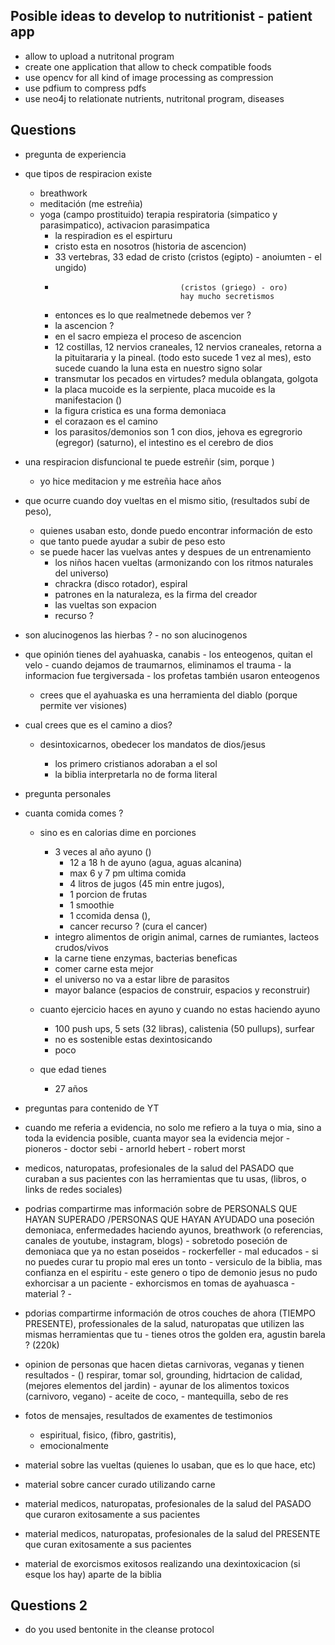 ## Posible ideas to develop to nutritionist - patient app
- allow to upload a nutritonal program
- create one application that allow to check compatible foods
- use opencv for all kind of image processing as compression
- use pdfium to compress pdfs
- use neo4j to relationate nutrients, nutritonal program, diseases


## Questions
- pregunta de experiencia
- que tipos de respiracion existe
    - breathwork 
    - meditación (me estreñia)
    - yoga
        (campo prostituido)
        terapia respiratoria (simpatico y parasimpatico), activacion parasimpatica
        - la respiradion es el espirturu
        - cristo esta en nosotros (historia de ascencion)
        - 33 vertebras, 33 edad de cristo (cristos (egipto) - anoiumten - el ungido)
        -                                 (cristos (griego) - oro)
                                          hay mucho secretismos
        - entonces es lo  que realmetnede debemos ver ? 
        - la ascencion ?
        - en el sacro empieza el proceso de ascencion
        - 12 costillas, 12 nervios craneales, 12 nervios craneales, retorna a la pituitararia y la pineal. (todo esto sucede 1 vez al mes), esto sucede cuando la luna esta en nuestro signo solar
        - transmutar los pecados en virtudes?
        medula oblangata, golgota 
        - la placa mucoide es la serpiente, placa mucoide es la manifestacion ()
        - la figura cristica es una forma demoniaca
        - el corazaon es el camino
        - los parasitos/demonios son 1 con dios, jehova es egregrorio (egregor) (saturno), el intestino es el cerebro de dios

- una respiracion disfuncional te puede estreñir (sim, porque )
    - yo hice meditacion y me estreñia hace años
- que ocurre cuando doy vueltas en el mismo sitio, (resultados subí de peso), 
    - quienes usaban esto, donde puedo encontrar información de esto
    - que tanto puede ayudar a subir de peso esto
    - se puede hacer las vuelvas antes y despues de un entrenamiento
        - los niños hacen vueltas (armonizando con los ritmos naturales del universo)
        - chrackra (disco rotador), espiral
        - patrones en la naturaleza, es la firma del creador
        - las vueltas son expacion
        - recurso ? 

- son alucinogenos las hierbas ?
        - no son alucinogenos
- que opinión tienes del ayahuaska, canabis
                    - los enteogenos, quitan el velo
                    - cuando dejamos de traumarnos, eliminamos el trauma
                    - la informacion fue tergiversada
                    - los profetas también usaron enteogenos
    - crees que el ayahuaska es una herramienta del diablo (porque permite ver visiones)
- cual crees que es el camino a dios?
    - desintoxicarnos, obedecer los mandatos de dios/jesus

        - los primero cristianos adoraban a el sol
        - la biblia interpretarla no de forma literal

- pregunta personales
- cuanta comida comes ? 
    - sino es en calorias dime en porciones
        - 3 veces al año ayuno ()
            - 12 a 18 h de ayuno (agua, aguas alcanina)
            -  max 6 y 7 pm ultima comida
            - 4 litros de jugos (45 min entre jugos), 
            - 1 porcion de frutas
            - 1 smoothie
            - 1 ccomida densa (), 
            - cancer recurso ?  (cura el cancer)
        - integro alimentos de origin animal, carnes de rumiantes, lacteos crudos/vivos
        - la carne tiene enzymas, bacterias beneficas
        - comer carne esta mejor
        - el universo no va a estar libre de parasitos
        - mayor balance (espacios de construir, espacios y reconstruir)
        
    - cuanto ejercicio haces en ayuno y cuando no estas haciendo ayuno
        - 100 push ups, 5 sets (32 libras), calistenia (50 pullups), surfear
        - no es sostenible estas dexintosicando
        - poco 
    - que edad tienes
        - 27 años





- preguntas para contenido de YT

- cuando me referia a evidencia, no solo me refiero a la tuya o mia, sino a toda la evidencia posible, cuanta mayor sea la evidencia mejor
        - pioneros 
        - doctor sebi
        - arnorld hebert
        - robert morst


- medicos, naturopatas, profesionales de la salud del PASADO que curaban a sus pacientes con las herramientas que tu usas, (libros, o links de redes sociales)
- podrias compartirme mas información sobre de PERSONALS QUE HAYAN SUPERADO /PERSONAS QUE HAYAN AYUDADO una poseción demoniaca, enfermedades
 haciendo ayunos, breathwork (o referencias, canales de youtube, instagram, blogs)
        - sobretodo poseción de demoniaca que ya no estan poseidos
        - rockerfeller
        - mal educados
        - si no puedes curar tu propio mal eres un tonto
        - versiculo de la biblia, mas confianza en el espiritu
        - este genero o tipo de demonio jesus no pudo exhorcisar a un paciente
            - exhorcismos en tomas de ayahuasca
            - material ?
            - 

- pdorias compartirme información de otros couches de ahora (TIEMPO PRESENTE), professionales de la salud, naturopatas que utilizen las mismas herramientas que tu
        - tienes otros the golden era, agustin barela ? (220k)

- opinion de personas que hacen dietas carnivoras, veganas y tienen resultados
        - () respirar, tomar sol, grounding, hidrtacion de calidad, (mejores elementos del jardin)
        - ayunar de los alimentos toxicos (carnivoro, vegano)
        - aceite de coco, 
        - mantequilla, sebo de res 
- fotos de mensajes, resultados de examentes de testimonios

    - espiritual, fisico, (fibro, gastritis), 
    - emocionalmente



- material sobre las vueltas (quienes lo usaban, que es lo que hace, etc)
- material sobre cancer curado utilizando carne
- material medicos, naturopatas, profesionales de la salud del PASADO que curaron exitosamente a sus pacientes 
- material medicos, naturopatas, profesionales de la salud del PRESENTE que curan exitosamente a sus pacientes 
- material de exorcismos exitosos realizando una dexintoxicacion (si esque los hay) aparte de la biblia

## Questions 2
- do you used bentonite in the cleanse protocol